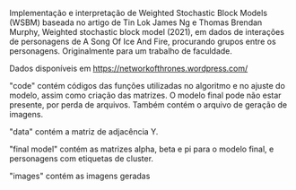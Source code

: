 Implementação e interpretação de Weighted Stochastic Block Models (WSBM) baseada no artigo de Tin Lok James Ng e Thomas Brendan Murphy, Weighted stochastic block model (2021), em dados de interações de personagens de A Song Of Ice And Fire, procurando grupos entre os personagens. Originalmente para um trabalho de faculdade.

Dados disponíveis em https://networkofthrones.wordpress.com/

"code" contém códigos das funções utilizadas no algoritmo e no ajuste do modelo, assim como criação das matrizes. O modelo final pode não estar presente, por perda de arquivos. Também contém o arquivo de geração de imagens.

"data" contém a matriz de adjacência Y.

"final model" contém as matrizes alpha, beta e pi para o modelo final, e personagens com etiquetas de cluster.

"images" contém as imagens geradas
